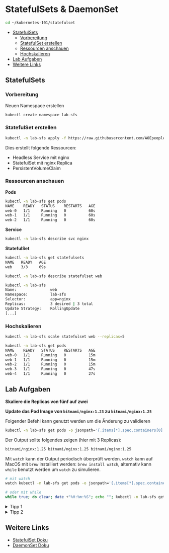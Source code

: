 # StatefulSets & DaemonSet

```sh
cd ~/kubernetes-101/statefulset
```

<!-- BEGIN mktoc -->

- [StatefulSets](#statefulsets)
  - [Vorbereitung](#vorbereitung)
  - [StatefulSet erstellen](#statefulset-erstellen)
  - [Ressourcen anschauen](#ressourcen-anschauen)
  - [Hochskalieren](#hochskalieren)
- [Lab Aufgaben](#lab-aufgaben)
- [Weitere Links](#weitere-links)
<!-- END mktoc -->

## StatefulSets

### Vorbereitung

Neuen Namespace erstellen

```sh
kubectl create namespace lab-sfs
```

### StatefulSet erstellen

```sh
kubectl -n lab-sfs apply -f https://raw.githubusercontent.com/AOEpeople/academy-kubernetes-101/main/statefulset/nginx-statefulset.yml
```

Dies erstellt folgende Ressourcen:

- Headless Service mit nginx
- StatefulSet mit nginx Replica
- PersistentVolumeClaim

### Ressourcen anschauen

**Pods**

```sh
kubectl -n lab-sfs get pods
NAME    READY   STATUS    RESTARTS   AGE
web-0   1/1     Running   0          60s
web-1   1/1     Running   0          60s
web-2   1/1     Running   0          60s
```

**Service**

```sh
kubectl -n lab-sfs describe svc nginx
```

**StatefulSet**

```sh
kubectl -n lab-sfs get statefulsets
NAME   READY   AGE
web    3/3     69s
```

```sh
kubectl -n lab-sfs describe statefulset web
```

```sh
kubectl -n lab-sfs 
Name:               web
Namespace:          lab-sfs
Selector:           app=nginx
Replicas:           3 desired | 3 total
Update Strategy:    RollingUpdate
[...]
```

### Hochskalieren

```sh
kubectl -n lab-sfs scale statefulset web --replicas=5
```

```sh
kubectl -n lab-sfs get pods
NAME    READY   STATUS    RESTARTS   AGE
web-0   1/1     Running   0          15m
web-1   1/1     Running   0          15m
web-2   1/1     Running   0          15m
web-3   1/1     Running   0          47s
web-4   1/1     Running   0          27s
```

## Lab Aufgaben

**Skaliere die Replicas von fünf auf zwei**

**Update das Pod Image von `bitnami/nginx:1.23` zu `bitnami/nginx:1.25`**

Folgender Befehl kann genutzt werden um die Änderung zu validieren

```sh
kubectl -n lab-sfs get pods -o jsonpath='{.items[*].spec.containers[0].image}'
```

Der Output sollte folgendes zeigen (hier mit 3 Replicas):

```sh
bitnami/nginx:1.25 bitnami/nginx:1.25 bitnami/nginx:1.25
```

Mit `watch` kann der Output periodisch überprüft werden.
`watch` kann auf MacOS mit `brew` installiert werden: `brew install watch`, alternativ kann `while` benutzt werden um `watch` zu simulieren.

```sh
# mit watch
watch kubectl -n lab-sfs get pods -o jsonpath='{.items[*].spec.containers[0].image}'

# oder mit while
while true; do clear; date +"%H:%m:%S"; echo ""; kubectl -n lab-sfs get pods -o jsonpath='{.items[*].spec.containers[0].image}'; sleep 2; done
```

<details>
<summary>Tipp 1</summary>
Um das Image zu ändern, muss das StatefulSet (<code>nginx-stateful.yml</code>) angepasst werden.
</details>

<details>
<summary>Tipp 2</summary>
Es dauert eine Weile bis alle Pods aktualisiert wurden. Alternativ kann das StatefulSet auf 0 und anschließend auf 3 Replicas skaliert werden, damit die Änderungen sofort greifen.
</details>

## Weitere Links

- [StatefulSet Doku](https://kubernetes.io/docs/concepts/workloads/controllers/statefulset/)
- [DaemonSet Doku](https://kubernetes.io/docs/concepts/workloads/controllers/daemonset/)